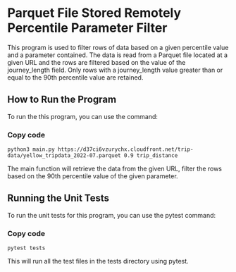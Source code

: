 # Parquet File Stored Remotely Percentile Parameter Filter
This program is used to filter rows of data based on a given percentile value and a parameter contained. The data is read from a Parquet file located at a given URL and the rows are filtered based on the value of the journey_length field. Only rows with a journey_length value greater than or equal to the 90th percentile value are retained.

## How to Run the Program
 To run the this program, you can use the command:

### Copy code
```
python3 main.py https://d37ci6vzurychx.cloudfront.net/trip-data/yellow_tripdata_2022-07.parquet 0.9 trip_distance
```
The main function will retrieve the data from the given URL, filter the rows based on the 90th percentile value of the given parameter.

## Running the Unit Tests
 To run the unit tests for this program, you can use the pytest command:
### Copy code
```
pytest tests
```
This will run all the test files in the tests directory using pytest.